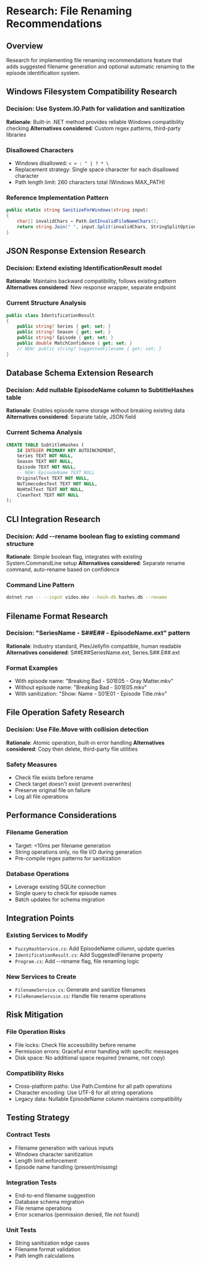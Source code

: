 # Research: File Renaming Recommendations


## Overview


Research for implementing file renaming recommendations feature that adds suggested filename generation and optional automatic renaming to the episode identification system.

## Windows Filesystem Compatibility Research


### Decision: Use System.IO.Path for validation and sanitization


**Rationale**: Built-in .NET method provides reliable Windows compatibility checking
**Alternatives considered**: Custom regex patterns, third-party libraries

### Disallowed Characters


- Windows disallowed: `< > : " | ? * \`
- Replacement strategy: Single space character for each disallowed character
- Path length limit: 260 characters total (Windows MAX_PATH)

### Reference Implementation Pattern


```csharp
public static string SanitizeForWindows(string input)
{
    char[] invalidChars = Path.GetInvalidFileNameChars();
    return string.Join(" ", input.Split(invalidChars, StringSplitOptions.RemoveEmptyEntries));
}
```


## JSON Response Extension Research


### Decision: Extend existing IdentificationResult model


**Rationale**: Maintains backward compatibility, follows existing pattern
**Alternatives considered**: New response wrapper, separate endpoint

### Current Structure Analysis


```csharp
public class IdentificationResult
{
    public string? Series { get; set; }
    public string? Season { get; set; }
    public string? Episode { get; set; }
    public double MatchConfidence { get; set; }
    // NEW: public string? SuggestedFilename { get; set; }
}
```


## Database Schema Extension Research


### Decision: Add nullable EpisodeName column to SubtitleHashes table


**Rationale**: Enables episode name storage without breaking existing data
**Alternatives considered**: Separate table, JSON field

### Current Schema Analysis


```sql
CREATE TABLE SubtitleHashes (
    Id INTEGER PRIMARY KEY AUTOINCREMENT,
    Series TEXT NOT NULL,
    Season TEXT NOT NULL,
    Episode TEXT NOT NULL,
    -- NEW: EpisodeName TEXT NULL
    OriginalText TEXT NOT NULL,
    NoTimecodesText TEXT NOT NULL,
    NoHtmlText TEXT NOT NULL,
    CleanText TEXT NOT NULL
);
```


## CLI Integration Research


### Decision: Add --rename boolean flag to existing command structure


**Rationale**: Simple boolean flag, integrates with existing System.CommandLine setup
**Alternatives considered**: Separate rename command, auto-rename based on confidence

### Command Line Pattern


```bash
dotnet run -- --input video.mkv --hash-db hashes.db --rename
```


## Filename Format Research


### Decision: "SeriesName - S##E## - EpisodeName.ext" pattern


**Rationale**: Industry standard, Plex/Jellyfin compatible, human readable
**Alternatives considered**: S##E##SeriesName.ext, Series.S##.E##.ext

### Format Examples


- With episode name: "Breaking Bad - S01E05 - Gray Matter.mkv"
- Without episode name: "Breaking Bad - S01E05.mkv"
- With sanitization: "Show: Name - S01E01 - Episode  Title.mkv"

## File Operation Safety Research


### Decision: Use File.Move with collision detection


**Rationale**: Atomic operation, built-in error handling
**Alternatives considered**: Copy then delete, third-party file utilities

### Safety Measures


- Check file exists before rename
- Check target doesn't exist (prevent overwrites)
- Preserve original file on failure
- Log all file operations

## Performance Considerations


### Filename Generation


- Target: <10ms per filename generation
- String operations only, no file I/O during generation
- Pre-compile regex patterns for sanitization

### Database Operations


- Leverage existing SQLite connection
- Single query to check for episode names
- Batch updates for schema migration

## Integration Points


### Existing Services to Modify


- `FuzzyHashService.cs`: Add EpisodeName column, update queries
- `IdentificationResult.cs`: Add SuggestedFilename property
- `Program.cs`: Add --rename flag, file renaming logic

### New Services to Create


- `FilenameService.cs`: Generate and sanitize filenames
- `FileRenameService.cs`: Handle file rename operations

## Risk Mitigation


### File Operation Risks


- File locks: Check file accessibility before rename
- Permission errors: Graceful error handling with specific messages
- Disk space: No additional space required (rename, not copy)

### Compatibility Risks


- Cross-platform paths: Use Path.Combine for all path operations
- Character encoding: Use UTF-8 for all string operations
- Legacy data: Nullable EpisodeName column maintains compatibility

## Testing Strategy


### Contract Tests


- Filename generation with various inputs
- Windows character sanitization
- Length limit enforcement
- Episode name handling (present/missing)

### Integration Tests


- End-to-end filename suggestion
- Database schema migration
- File rename operations
- Error scenarios (permission denied, file not found)

### Unit Tests


- String sanitization edge cases
- Filename format validation
- Path length calculations
